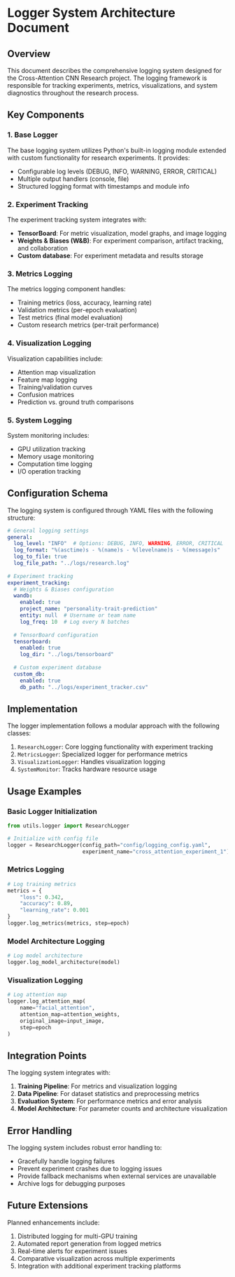 # Logger System Architecture Document

## Overview

This document describes the comprehensive logging system designed for the Cross-Attention CNN Research project. The logging framework is responsible for tracking experiments, metrics, visualizations, and system diagnostics throughout the research process.

## Key Components

### 1. Base Logger

The base logging system utilizes Python's built-in logging module extended with custom functionality for research experiments. It provides:

- Configurable log levels (DEBUG, INFO, WARNING, ERROR, CRITICAL)
- Multiple output handlers (console, file)
- Structured logging format with timestamps and module info

### 2. Experiment Tracking

The experiment tracking system integrates with:

- **TensorBoard**: For metric visualization, model graphs, and image logging
- **Weights & Biases (W&B)**: For experiment comparison, artifact tracking, and collaboration
- **Custom database**: For experiment metadata and results storage

### 3. Metrics Logging

The metrics logging component handles:

- Training metrics (loss, accuracy, learning rate)
- Validation metrics (per-epoch evaluation)
- Test metrics (final model evaluation)
- Custom research metrics (per-trait performance)

### 4. Visualization Logging

Visualization capabilities include:

- Attention map visualization
- Feature map logging
- Training/validation curves
- Confusion matrices
- Prediction vs. ground truth comparisons

### 5. System Logging

System monitoring includes:

- GPU utilization tracking
- Memory usage monitoring
- Computation time logging
- I/O operation tracking

## Configuration Schema

The logging system is configured through YAML files with the following structure:

```yaml
# General logging settings
general:
  log_level: "INFO"  # Options: DEBUG, INFO, WARNING, ERROR, CRITICAL
  log_format: "%(asctime)s - %(name)s - %(levelname)s - %(message)s"
  log_to_file: true
  log_file_path: "../logs/research.log"
  
# Experiment tracking
experiment_tracking:
  # Weights & Biases configuration
  wandb:
    enabled: true
    project_name: "personality-trait-prediction"
    entity: null  # Username or team name
    log_freq: 10  # Log every N batches
    
  # TensorBoard configuration
  tensorboard:
    enabled: true
    log_dir: "../logs/tensorboard"
    
  # Custom experiment database
  custom_db:
    enabled: true
    db_path: "../logs/experiment_tracker.csv"
```

## Implementation

The logger implementation follows a modular approach with the following classes:

1. `ResearchLogger`: Core logging functionality with experiment tracking
2. `MetricsLogger`: Specialized logger for performance metrics
3. `VisualizationLogger`: Handles visualization logging
4. `SystemMonitor`: Tracks hardware resource usage

## Usage Examples

### Basic Logger Initialization

```python
from utils.logger import ResearchLogger

# Initialize with config file
logger = ResearchLogger(config_path="config/logging_config.yaml", 
                        experiment_name="cross_attention_experiment_1")
```

### Metrics Logging

```python
# Log training metrics
metrics = {
    "loss": 0.342,
    "accuracy": 0.89,
    "learning_rate": 0.001
}
logger.log_metrics(metrics, step=epoch)
```

### Model Architecture Logging

```python
# Log model architecture
logger.log_model_architecture(model)
```

### Visualization Logging

```python
# Log attention map
logger.log_attention_map(
    name="facial_attention", 
    attention_map=attention_weights,
    original_image=input_image,
    step=epoch
)
```

## Integration Points

The logging system integrates with:

1. **Training Pipeline**: For metrics and visualization logging
2. **Data Pipeline**: For dataset statistics and preprocessing metrics
3. **Evaluation System**: For performance metrics and error analysis
4. **Model Architecture**: For parameter counts and architecture visualization

## Error Handling

The logging system includes robust error handling to:

- Gracefully handle logging failures
- Prevent experiment crashes due to logging issues
- Provide fallback mechanisms when external services are unavailable
- Archive logs for debugging purposes

## Future Extensions

Planned enhancements include:

1. Distributed logging for multi-GPU training
2. Automated report generation from logged metrics
3. Real-time alerts for experiment issues
4. Comparative visualization across multiple experiments
5. Integration with additional experiment tracking platforms
